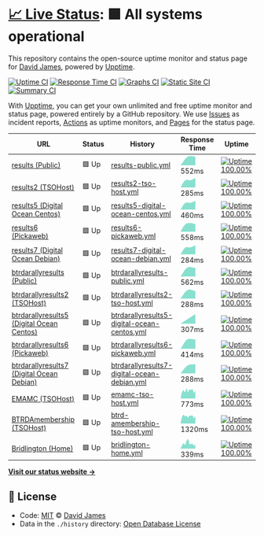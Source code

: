 # [📈 Live Status](https://David-A-James.github.io/upptime): <!--live status--> **🟩 All systems operational**

This repository contains the open-source uptime monitor and status page for [David James](https://David-A-James.github.io/upptime), powered by [Upptime](https://github.com/upptime/upptime).

[![Uptime CI](https://github.com/koj-co/upptime/workflows/Uptime%20CI/badge.svg)](https://github.com/koj-co/upptime/actions?query=workflow%3A%22Uptime+CI%22)
[![Response Time CI](https://github.com/koj-co/upptime/workflows/Response%20Time%20CI/badge.svg)](https://github.com/koj-co/upptime/actions?query=workflow%3A%22Response+Time+CI%22)
[![Graphs CI](https://github.com/koj-co/upptime/workflows/Graphs%20CI/badge.svg)](https://github.com/koj-co/upptime/actions?query=workflow%3A%22Graphs+CI%22)
[![Static Site CI](https://github.com/koj-co/upptime/workflows/Static%20Site%20CI/badge.svg)](https://github.com/koj-co/upptime/actions?query=workflow%3A%22Static+Site+CI%22)
[![Summary CI](https://github.com/koj-co/upptime/workflows/Summary%20CI/badge.svg)](https://github.com/koj-co/upptime/actions?query=workflow%3A%22Summary+CI%22)

With [Upptime](https://upptime.js.org), you can get your own unlimited and free uptime monitor and status page, powered entirely by a GitHub repository. We use [Issues](https://github.com/David-A-James/upptime/issues) as incident reports, [Actions](https://github.com/David-A-James/upptime/actions) as uptime monitors, and [Pages](https://David-A-James.github.io/upptime) for the status page.

<!--start: status pages-->
<!-- This summary is generated by Upptime (https://github.com/upptime/upptime) -->
<!-- Do not edit this manually, your changes will be overwritten -->

| URL                                                                                    | Status | History                                                                                                                                                    | Response Time                                                                                                | Uptime                                                                                                                                                                                                                                                                                     |
| -------------------------------------------------------------------------------------- | ------ | ---------------------------------------------------------------------------------------------------------------------------------------------------------- | ------------------------------------------------------------------------------------------------------------ | ------------------------------------------------------------------------------------------------------------------------------------------------------------------------------------------------------------------------------------------------------------------------------------------ |
| [results (Public)](http://results.djames.org.uk/)                                      | 🟩 Up  | [results-public.yml](https://github.com/David-A-James/upptime/commits/master/history/results-public.yml)                                                   | <img alt="Response time graph" src="./graphs/results-public.png" height="20"> 552ms                          | [![Uptime 100.00%](https://img.shields.io/endpoint?url=https%3A%2F%2Fraw.githubusercontent.com%2FDavid-A-James%2Fupptime%2Fmaster%2Fapi%2Fresults-public%2Fuptime.json)](https://David-A-James.github.io/upptime/history/results-public)                                                   |
| [results2 (TSOHost)](http://results2.djames.org.uk/)                                   | 🟩 Up  | [results2-tso-host.yml](https://github.com/David-A-James/upptime/commits/master/history/results2-tso-host.yml)                                             | <img alt="Response time graph" src="./graphs/results2-tso-host.png" height="20"> 285ms                       | [![Uptime 100.00%](https://img.shields.io/endpoint?url=https%3A%2F%2Fraw.githubusercontent.com%2FDavid-A-James%2Fupptime%2Fmaster%2Fapi%2Fresults2-tso-host%2Fuptime.json)](https://David-A-James.github.io/upptime/history/results2-tso-host)                                             |
| [results5 (Digital Ocean Centos)](https://results5.djames.org.uk/)                     | 🟩 Up  | [results5-digital-ocean-centos.yml](https://github.com/David-A-James/upptime/commits/master/history/results5-digital-ocean-centos.yml)                     | <img alt="Response time graph" src="./graphs/results5-digital-ocean-centos.png" height="20"> 460ms           | [![Uptime 100.00%](https://img.shields.io/endpoint?url=https%3A%2F%2Fraw.githubusercontent.com%2FDavid-A-James%2Fupptime%2Fmaster%2Fapi%2Fresults5-digital-ocean-centos%2Fuptime.json)](https://David-A-James.github.io/upptime/history/results5-digital-ocean-centos)                     |
| [results6 (Pickaweb)](https://results6.djames.org.uk/)                                 | 🟩 Up  | [results6-pickaweb.yml](https://github.com/David-A-James/upptime/commits/master/history/results6-pickaweb.yml)                                             | <img alt="Response time graph" src="./graphs/results6-pickaweb.png" height="20"> 558ms                       | [![Uptime 100.00%](https://img.shields.io/endpoint?url=https%3A%2F%2Fraw.githubusercontent.com%2FDavid-A-James%2Fupptime%2Fmaster%2Fapi%2Fresults6-pickaweb%2Fuptime.json)](https://David-A-James.github.io/upptime/history/results6-pickaweb)                                             |
| [results7 (Digital Ocean Debian)](https://results7.djames.org.uk/)                     | 🟩 Up  | [results7-digital-ocean-debian.yml](https://github.com/David-A-James/upptime/commits/master/history/results7-digital-ocean-debian.yml)                     | <img alt="Response time graph" src="./graphs/results7-digital-ocean-debian.png" height="20"> 284ms           | [![Uptime 100.00%](https://img.shields.io/endpoint?url=https%3A%2F%2Fraw.githubusercontent.com%2FDavid-A-James%2Fupptime%2Fmaster%2Fapi%2Fresults7-digital-ocean-debian%2Fuptime.json)](https://David-A-James.github.io/upptime/history/results7-digital-ocean-debian)                     |
| [btrdarallyresults (Public)](http://results.btrdarallyresults.co.uk/)                  | 🟩 Up  | [btrdarallyresults-public.yml](https://github.com/David-A-James/upptime/commits/master/history/btrdarallyresults-public.yml)                               | <img alt="Response time graph" src="./graphs/btrdarallyresults-public.png" height="20"> 562ms                | [![Uptime 100.00%](https://img.shields.io/endpoint?url=https%3A%2F%2Fraw.githubusercontent.com%2FDavid-A-James%2Fupptime%2Fmaster%2Fapi%2Fbtrdarallyresults-public%2Fuptime.json)](https://David-A-James.github.io/upptime/history/btrdarallyresults-public)                               |
| [btrdarallyresults2 (TSOHost)](http://results2.btrdarallyresults.co.uk/)               | 🟩 Up  | [btrdarallyresults2-tso-host.yml](https://github.com/David-A-James/upptime/commits/master/history/btrdarallyresults2-tso-host.yml)                         | <img alt="Response time graph" src="./graphs/btrdarallyresults2-tso-host.png" height="20"> 288ms             | [![Uptime 100.00%](https://img.shields.io/endpoint?url=https%3A%2F%2Fraw.githubusercontent.com%2FDavid-A-James%2Fupptime%2Fmaster%2Fapi%2Fbtrdarallyresults2-tso-host%2Fuptime.json)](https://David-A-James.github.io/upptime/history/btrdarallyresults2-tso-host)                         |
| [btrdarallyresults5 (Digital Ocean Centos)](https://results5.btrdarallyresults.co.uk/) | 🟩 Up  | [btrdarallyresults5-digital-ocean-centos.yml](https://github.com/David-A-James/upptime/commits/master/history/btrdarallyresults5-digital-ocean-centos.yml) | <img alt="Response time graph" src="./graphs/btrdarallyresults5-digital-ocean-centos.png" height="20"> 307ms | [![Uptime 100.00%](https://img.shields.io/endpoint?url=https%3A%2F%2Fraw.githubusercontent.com%2FDavid-A-James%2Fupptime%2Fmaster%2Fapi%2Fbtrdarallyresults5-digital-ocean-centos%2Fuptime.json)](https://David-A-James.github.io/upptime/history/btrdarallyresults5-digital-ocean-centos) |
| [btrdarallyresults6 (Pickaweb)](https://results6.btrdarallyresults.co.uk/)             | 🟩 Up  | [btrdarallyresults6-pickaweb.yml](https://github.com/David-A-James/upptime/commits/master/history/btrdarallyresults6-pickaweb.yml)                         | <img alt="Response time graph" src="./graphs/btrdarallyresults6-pickaweb.png" height="20"> 414ms             | [![Uptime 100.00%](https://img.shields.io/endpoint?url=https%3A%2F%2Fraw.githubusercontent.com%2FDavid-A-James%2Fupptime%2Fmaster%2Fapi%2Fbtrdarallyresults6-pickaweb%2Fuptime.json)](https://David-A-James.github.io/upptime/history/btrdarallyresults6-pickaweb)                         |
| [btrdarallyresults7 (Digital Ocean Debian)](https://results7.btrdarallyresults.co.uk/) | 🟩 Up  | [btrdarallyresults7-digital-ocean-debian.yml](https://github.com/David-A-James/upptime/commits/master/history/btrdarallyresults7-digital-ocean-debian.yml) | <img alt="Response time graph" src="./graphs/btrdarallyresults7-digital-ocean-debian.png" height="20"> 288ms | [![Uptime 100.00%](https://img.shields.io/endpoint?url=https%3A%2F%2Fraw.githubusercontent.com%2FDavid-A-James%2Fupptime%2Fmaster%2Fapi%2Fbtrdarallyresults7-digital-ocean-debian%2Fuptime.json)](https://David-A-James.github.io/upptime/history/btrdarallyresults7-digital-ocean-debian) |
| [EMAMC (TSOHost)](https://emamc.org.uk/)                                               | 🟩 Up  | [emamc-tso-host.yml](https://github.com/David-A-James/upptime/commits/master/history/emamc-tso-host.yml)                                                   | <img alt="Response time graph" src="./graphs/emamc-tso-host.png" height="20"> 773ms                          | [![Uptime 100.00%](https://img.shields.io/endpoint?url=https%3A%2F%2Fraw.githubusercontent.com%2FDavid-A-James%2Fupptime%2Fmaster%2Fapi%2Femamc-tso-host%2Fuptime.json)](https://David-A-James.github.io/upptime/history/emamc-tso-host)                                                   |
| [BTRDAmembership (TSOHost)](https://btrdamembership.com/)                              | 🟩 Up  | [btrd-amembership-tso-host.yml](https://github.com/David-A-James/upptime/commits/master/history/btrd-amembership-tso-host.yml)                             | <img alt="Response time graph" src="./graphs/btrd-amembership-tso-host.png" height="20"> 1320ms              | [![Uptime 100.00%](https://img.shields.io/endpoint?url=https%3A%2F%2Fraw.githubusercontent.com%2FDavid-A-James%2Fupptime%2Fmaster%2Fapi%2Fbtrd-amembership-tso-host%2Fuptime.json)](https://David-A-James.github.io/upptime/history/btrd-amembership-tso-host)                             |
| [Bridlington (Home)](http://home.djames.org.uk/)                                       | 🟩 Up  | [bridlington-home.yml](https://github.com/David-A-James/upptime/commits/master/history/bridlington-home.yml)                                               | <img alt="Response time graph" src="./graphs/bridlington-home.png" height="20"> 339ms                        | [![Uptime 100.00%](https://img.shields.io/endpoint?url=https%3A%2F%2Fraw.githubusercontent.com%2FDavid-A-James%2Fupptime%2Fmaster%2Fapi%2Fbridlington-home%2Fuptime.json)](https://David-A-James.github.io/upptime/history/bridlington-home)                                               |

<!--end: status pages-->

[**Visit our status website →**](https://David-A-James.github.io/upptime)

## 📄 License

- Code: [MIT](./LICENSE) © [David James](https://David-A-James.github.io/upptime)
- Data in the `./history` directory: [Open Database License](https://opendatacommons.org/licenses/odbl/1-0/)

